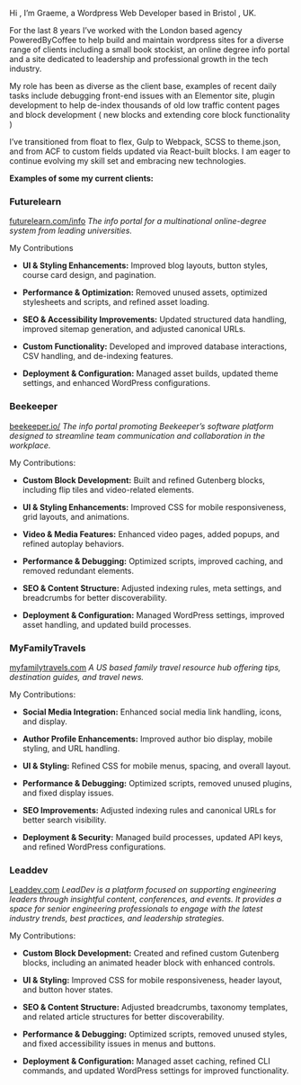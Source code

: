 Hi , I’m Graeme, a Wordpress Web Developer based in Bristol , UK. 

For the last 8 years I’ve worked with the London based agency PoweredByCoffee to help build and maintain wordpress sites for a diverse range of clients including a small book stockist, an online degree info portal and a site dedicated to leadership and professional growth in the tech industry.

My role has been as diverse as the client base, examples of recent daily tasks include debugging front-end issues with an Elementor site, plugin development to help de-index thousands of old low traffic content pages and block development ( new blocks and extending core block functionality )

I’ve transitioned from float to flex, Gulp to Webpack, SCSS to theme.json, and from ACF to custom fields updated via React-built blocks. I am eager to continue evolving my skill set and embracing new technologies.

**Examples of some my current clients:**

### **Futurelearn**
[futurelearn.com/info](https://futurelearn.com/info)
*The info portal for a multinational online-degree system from leading universities.*

My Contributions
- **UI & Styling Enhancements:** Improved blog layouts, button styles, course card design, and pagination.  

- **Performance & Optimization:** Removed unused assets, optimized stylesheets and scripts, and refined asset loading.  

- **SEO & Accessibility Improvements:** Updated structured data handling, improved sitemap generation, and adjusted canonical URLs.  

- **Custom Functionality:** Developed and improved database interactions, CSV handling, and de-indexing features.  

- **Deployment & Configuration:** Managed asset builds, updated theme settings, and enhanced WordPress configurations.  

### **Beekeeper**
[beekeeper.io/](https://www.beekeeper.io/)
*The info portal promoting Beekeeper’s software platform designed to streamline team communication and collaboration in the workplace.*

My Contributions: 
- **Custom Block Development:** Built and refined Gutenberg blocks, including flip tiles and video-related elements.  

- **UI & Styling Enhancements:** Improved CSS for mobile responsiveness, grid layouts, and animations.  

- **Video & Media Features:** Enhanced video pages, added popups, and refined autoplay behaviors.  

- **Performance & Debugging:** Optimized scripts, improved caching, and removed redundant elements.  

- **SEO & Content Structure:** Adjusted indexing rules, meta settings, and breadcrumbs for better discoverability.  

- **Deployment & Configuration:** Managed WordPress settings, improved asset handling, and updated build processes.  

### **MyFamilyTravels**
[myfamilytravels.com](https://myfamilytravels.com/)
*A US based family travel resource hub offering tips, destination guides, and travel news.*

My Contributions:

- **Social Media Integration:** Enhanced social media link handling, icons, and display.

- **Author Profile Enhancements:** Improved author bio display, mobile styling, and URL handling.

- **UI & Styling:** Refined CSS for mobile menus, spacing, and overall layout.

- **Performance & Debugging:** Optimized scripts, removed unused plugins, and fixed display issues.

- **SEO Improvements:** Adjusted indexing rules and canonical URLs for better search visibility.

- **Deployment & Security:** Managed build processes, updated API keys, and refined WordPress configurations.


### **Leaddev**
[Leaddev.com](https://Leaddev.com)
*LeadDev is a platform focused on supporting engineering leaders through insightful content, conferences, and events. It provides a space for senior engineering professionals to engage with the latest industry trends, best practices, and leadership strategies.*

My Contributions:  

- **Custom Block Development:** Created and refined custom Gutenberg blocks, including an animated header block with enhanced controls.  

- **UI & Styling:** Improved CSS for mobile responsiveness, header layout, and button hover states.  

- **SEO & Content Structure:** Adjusted breadcrumbs, taxonomy templates, and related article structures for better discoverability.  

- **Performance & Debugging:** Optimized scripts, removed unused styles, and fixed accessibility issues in menus and buttons.  

- **Deployment & Configuration:** Managed asset caching, refined CLI commands, and updated WordPress settings for improved functionality.  
